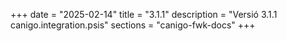 +++
date        = "2025-02-14"
title       = "3.1.1"
description = "Versió 3.1.1 canigo.integration.psis"
sections    = "canigo-fwk-docs"
+++
